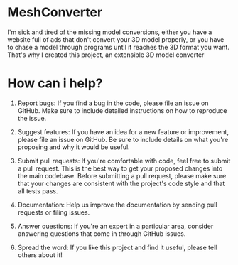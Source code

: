 # MeshConverter
I'm sick and tired of the missing model conversions, either you have a website full of ads that don't convert your 3D model properly, or you have to chase a model through programs until it reaches the 3D format you want. That's why I created this project, an extensible 3D model converter

# How can i help? 
1. Report bugs: If you find a bug in the code, please file an issue on GitHub. Make sure to include detailed instructions on how to reproduce the issue.

2. Suggest features: If you have an idea for a new feature or improvement, please file an issue on GitHub. Be sure to include details on what you're proposing and why it would be useful.

3. Submit pull requests: If you're comfortable with code, feel free to submit a pull request. This is the best way to get your proposed changes into the main codebase. Before submitting a pull request, please make sure that your changes are consistent with the project's code style and that all tests pass.

4. Documentation: Help us improve the documentation by sending pull requests or filing issues.

5. Answer questions: If you're an expert in a particular area, consider answering questions that come in through GitHub issues.

6. Spread the word: If you like this project and find it useful, please tell others about it!